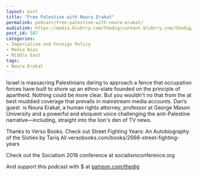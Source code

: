 ```yaml
---
layout: post
title: "Free Palestine with Noura Erakat"
permalink: podcast/free-palestine-with-noura-erakat/
audiolink: https://media.blubrry.com/thedig/content.blubrry.com/thedig/The_Dig_-_EP_113_-_Erakat.mp3
post_id: 587
categories: 
- Imperialism and Foreign Policy
- Media Bias
- Middle East
tags: 
- Noura Erakat
---
```


Israel is massacring Palestinians daring to approach a fence that occupation forces have built to shore up an ethno-state founded on the principle of apartheid. Nothing could be more clear. But you wouldn't no that from the at best muddied coverage that prevails in mainstream media accounts. Dan’s guest  is Noura Erakat, a human rights attorney, professor at George Mason University and a powerful and eloquent voice challenging the anti-Palestine narrative—including, straight into the lion's den of TV news.

Thanks to Verso Books. Check out Street Fighting Years: An Autobiography of the Sixties by Tariq Ali versobooks.com/books/2666-street-fighting-years

Check out the Socialism 2018 conference at socialismconference.org

And support this podcast with $ at [patreon.com/thedig](http://www.patreon.com/TheDig) 